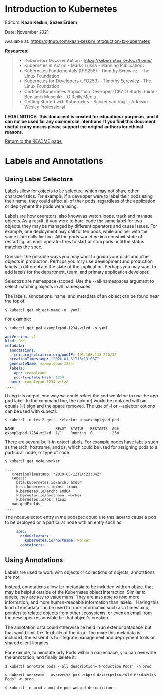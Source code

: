 # Introduction to Kubernetes

Editors: **Kaan Keskin, Sezen Erdem**

Date: November 2021

Available at: https://github.com/kaan-keskin/introduction-to-kubernetes

**Resources:**

> - Kubernetes Documentation - https://kubernetes.io/docs/home/
> - Kubernetes in Action - Marko Lukša - Manning Publications
> - Kubernetes Fundamentals (LFS258) - Timothy Serewicz - The Linux Foundation
> - Kubernetes for Developers (LFD259) - Timothy Serewicz - The Linux Foundation
> - Certified Kubernetes Application Developer (CKAD) Study Guide - Benjamin Muschko - O'Reilly Media
> - Getting Started with Kubernetes - Sander van Vugt - Addison-Wesley Professional

**LEGAL NOTICE: This document is created for educational purposes, and it can not be used for any commercial intentions. If you find this document useful in any means please support the original authors for ethical reasons.** 

[Return to the README page.](README.md)

# Labels and Annotations

## Using Label Selectors

Labels allow for objects to be selected, which may not share other characteristics. For example, if a developer were to label their pods using their name, they could affect all of their pods, regardless of the application or deployment the pods were using.

Labels are how operators, also known as watch-loops, track and manage objects. As a result, if you were to hard-code the same label for two objects, they may be managed by different operators and cause issues. For example, one deployment may call for ten pods, while another with the same label calls for five. All the pods would be in a constant state of restarting, as each operator tries to start or stop pods until the status matches the spec.

Consider the possible ways you may want to group your pods and other objects in production. Perhaps you may use development and production labels to differentiate the state of the application. Perhaps you may want to add labels for the department, team, and primary application developer.

Selectors are namespace-scoped. Use the --all-namespaces argument to select matching objects in all namespaces.

The labels, annotations, name, and metadata of an object can be found near the top of

```shell
$ kubectl get object-name -o  yaml 
```

For example:

```shell
$ kubectl get pod examplepod-1234-vtlzd -o yaml
```

```yaml
apiVersion: v1 
kind: Pod 
metadata:   
  annotations:     
    cni.projectcalico.org/podIP: 192.168.113.220/32   
  creationTimestamp: "2020-01-31T15:13:08Z"   
  generateName: examplepod-1234-   
  labels:     
    app: examplepod     
    pod-template-hash: 1234   
  name: examplepod-1234-vtlzd 
....
```

Using this output, one way we could select the pod would be to use the app pod label. In the command line, the colon(:) would be replaced with an equals (=) sign and the space removed. The use of -l or --selector options can be used with kubectl.

```shell
$ kubectl -n test2 get --selector app=examplepod pod

NAME                   READY  STATUS   RESTARTS  AGE 
examplepod-1234-vtlzd  1/1    Running  0         25m
```

There are several built-in object labels. For example nodes have labels such as the arch, hostname, and os, which could be used for assigning pods to a particular node, or type of node.

```shell
$ kubectl get node worker

....
   creationTimestamp: "2020-05-12T14:23:04Z"
   labels:
     beta.kubernetes.io/arch: amd64
     beta.kubernetes.io/os: linux
     kubernetes.io/arch: amd64
     kubernetes.io/hostname: worker
     kubernetes.io/os: linux
   managedFields:
....
```

The nodeSelector: entry in the podspec could use this label to cause a pod to be deployed on a particular node with an entry such as:

```yaml
     spec:
       nodeSelector:
         kubernetes.io/hostname: worker
       containers:
```

## Using Annotations

Labels are used to work with objects or collections of objects; annotations are not.

Instead, annotations allow for metadata to be included with an object that may be helpful outside of the Kubernetes object interaction. Similar to labels, they are key to value maps. They are also able to hold more information, and more human-readable information than labels.
 
Having this kind of metadata can be used to track information such as a timestamp, pointers to related objects from other ecosystems, or even an email from the developer responsible for that object's creation. 

The annotation data could otherwise be held in an exterior database, but that would limit the flexibility of the data. The more this metadata is included, the easier it is to integrate management and deployment tools or shared client libraries. 

For example, to annotate only Pods within a namespace, you can overwrite the annotation, and finally delete it: 

```shell
$ kubectl annotate pods --all description='Production Pods' -n prod 

$ kubectl annotate --overwrite pod webpod description="Old Production Pods" -n prod 

$ kubectl -n prod annotate pod webpod description-
```

